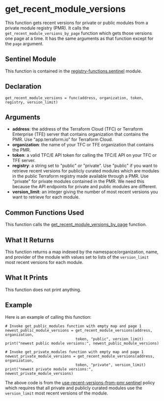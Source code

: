 # get_recent_module_versions
This function gets recent versions for private or public modules from a private module registry (PMR). It calls the `get_recent_module_versions_by_page` function which gets those versions one page at a time. It has the same arguments as that function except for the `page` argument.

## Sentinel Module
This function is contained in the [registry-functions.sentinel](../registry-functions.sentinel) module.

## Declaration
`get_recent_module_versions = func(address, organization, token,
                                   registry, version_limit)`

## Arguments
* **address**: the address of the Terraform Cloud (TFC) or Terraform Enterprise (TFE) server that contains organization that contains the PMR. Use "app.terraform.io" for Terraform Cloud.
* **organization**: the name of your TFC or TFE organization that contains the PMR.
* **token**: a valid TFC/E API token for calling the TFC/E API on your TFC or TFE server.
* **registry**: a string set to "public" or "private". Use "public" if you want to retrieve recent versions for publicly curated modules which are modules in the public Terraform registry made available through a PMR. Use "private" for private modules contained in the PMR. We need this because the API endpoints for private and public modules are different.
* **version_limit**: an integer giving the number of most recent versions you want to retrieve for each module.


## Common Functions Used
This function calls the [get_recent_module_versions_by_page](./get_recent_module_versions_by_page.md) function.

## What It Returns
This function returns a map indexed by the namespace/organization, name, and provider of the module with values set to lists of the `version_limit` most recent versions for each module.

## What It Prints
This function does not print anything.

## Example
Here is an example of calling this function:
```
# Invoke get_public_modules function with empty map and page 1
newest_public_module_versions = get_recent_module_versions(address, organization,
                                token, "public", version_limit)
print("newest public module versions:", newest_public_module_versions)

# Invoke get_private_modules function with empty map and page 1
newest_private_module_versions = get_recent_module_versions(address, organization,
                                token, "private", version_limit)
print("newest private module versions:", newest_private_module_versions)
```

The above code is from the [use-recent-versions-from-pmr.sentinel](../../use-recent-versions-from-pmr.sentinel) policy which requires that all private and publicly curated modules use the `version_limit` most recent versions of the module.
